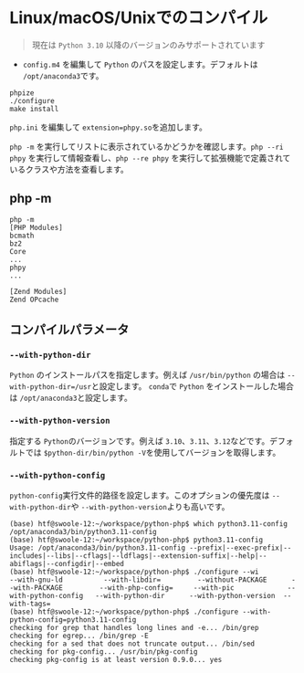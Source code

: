 # Linux/macOS/Unixでのコンパイル

> 現在は `Python 3.10` 以降のバージョンのみサポートされています


- `config.m4` を編集して `Python` のパスを設定します。デフォルトは `/opt/anaconda3`です。


```shell
phpize
./configure
make install
```

`php.ini` を編集して `extension=phpy.so`を追加します。

`php -m` を実行してリストに表示されているかどうかを確認します。`php --ri phpy` を実行して情報查看し、`php --re phpy` を実行して拡張機能で定義されているクラスや方法を查看します。


php -m
----
```
php -m
[PHP Modules]
bcmath
bz2
Core
...
phpy
...

[Zend Modules]
Zend OPcache
```


コンパイルパラメータ
----

### `--with-python-dir`

`Python` のインストールパスを指定します。例えば `/usr/bin/python` の場合は `--with-python-dir=/usr`と設定します。
`conda`で `Python` をインストールした場合は `/opt/anaconda3`と設定します。


### `--with-python-version`

指定する `Python`のバージョンです。例えば `3.10`、`3.11`、`3.12`などです。デフォルトでは `$python-dir/bin/python -V`を使用してバージョンを取得します。

### `--with-python-config`

`python-config`実行文件的路径を設定します。このオプションの優先度は `--with-python-dir`や `--with-python-version`よりも高いです。

```shell
(base) htf@swoole-12:~/workspace/python-php$ which python3.11-config
/opt/anaconda3/bin/python3.11-config
(base) htf@swoole-12:~/workspace/python-php$ python3.11-config
Usage: /opt/anaconda3/bin/python3.11-config --prefix|--exec-prefix|--includes|--libs|--cflags|--ldflags|--extension-suffix|--help|--abiflags|--configdir|--embed
(base) htf@swoole-12:~/workspace/python-php$ ./configure --wi
--with-gnu-ld          --with-libdir=         --without-PACKAGE      --with-PACKAGE         --with-php-config=     --with-pic             --with-python-config   --with-python-dir      --with-python-version  --with-tags=
(base) htf@swoole-12:~/workspace/python-php$ ./configure --with-python-config=python3.11-config
checking for grep that handles long lines and -e... /bin/grep
checking for egrep... /bin/grep -E
checking for a sed that does not truncate output... /bin/sed
checking for pkg-config... /usr/bin/pkg-config
checking pkg-config is at least version 0.9.0... yes
```
